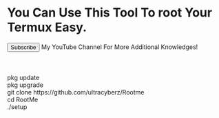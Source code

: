 <!DOCTYPE html>
<html>
  <head>
  </head>
<body>
<h1>You Can Use This Tool To root Your Termux Easy.</h1>
<a href="https://www.youtube.com/@CyberGash"><button id="root">Subscribe</button></a> My YouTube Channel For More Additional Knowledges!<br>
  <br>
  <br>
  <br>
  pkg update<br>
  pkg upgrade<br>
  git clone https://github.com/ultracyberz/Rootme<br>
  cd RootMe<br
  chmod +x setup.sh<br>
  ./setup<br>
</body>
</html>
